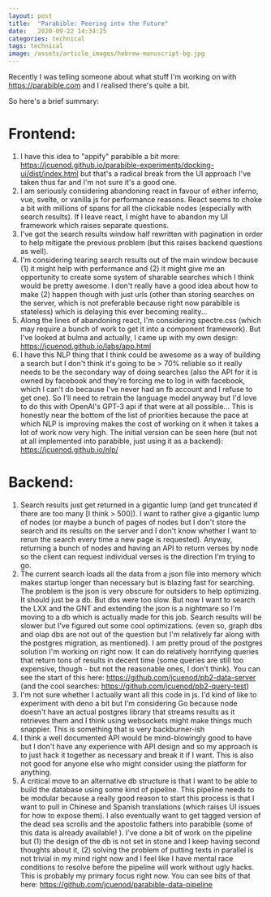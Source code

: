 ```yaml
---
layout: post
title:  "Parabible: Peering into the Future"
date:   2020-09-22 14:34:25
categories: technical
tags: technical
image: /assets/article_images/hebrew-manuscript-bg.jpg
---
```

Recently I was telling someone about what stuff I'm working on with <https://parabible.com> and I realised there's quite a bit.

So here's a brief summary:

# Frontend:

1. I have this idea to "appify" parabible a bit more: <https://jcuenod.github.io/parabible-experiments/docking-ui/dist/index.html> but that's a radical break from the UI approach I've taken thus far and I'm not sure it's a good one.
1. I am seriously considering abandoning react in favour of either inferno, vue, svelte, or vanilla js for performance reasons. React seems to choke a bit with millions of spans for all the clickable nodes (especially with search results). If I leave react, I might have to abandon my UI framework which raises separate questions.
1. I've got the search results window half rewritten with pagination in order to help mitigate the previous problem (but this raises backend questions as well).
1. I'm considering tearing search results out of the main window because (1) it might help with performance and (2) it might give me an opportunity to create some system of sharable searches which I think would be pretty awesome. I don't really have a good idea about how to make (2) happen though with just urls (other than storing searches on the server, which is not preferable because right now parabible is stateless) which is delaying this ever becoming reality...
1. Along the lines of abandoning react, I'm considering spectre.css (which may require a bunch of work to get it into a component framework). But I've looked at bulma and actually, I came up with my own design: <https://jcuenod.github.io/labs/app.html>
1. I have this NLP thing that I think could be awesome as a way of building a search but I don't think it's going to be > 70% reliable so it really needs to be the secondary way of doing searches (also the API for it is owned by facebook and they're forcing me to log in with facebook, which I can't do because I've never had an fb account and I refuse to get one). So I'll need to retrain the language model anyway but I'd love to do this with OpenAI's GPT-3 api if that were at all possible... This is honestly near the bottom of the list of priorities because the pace at which NLP is improving makes the cost of working on it when it takes a lot of work now very high. The initial version can be seen here (but not at all implemented into parabible, just using it as a backend): <https://jcuenod.github.io/nlp/>

# Backend:
1. Search results just get returned in a gigantic lump (and get truncated if there are too many [I think > 500]). I want to rather give a gigantic lump of nodes (or maybe a bunch of pages of nodes but I don't store the search and its results on the server and I don't know whether I want to rerun the search every time a new page is requested). Anyway, returning a bunch of nodes and having an API to return verses by node so the client can request individual verses is the direction I'm trying to go.
1. The current search loads all the data from a json file into memory which makes startup longer than necessary but is blazing fast for searching. The problem is the json is very obscure for outsiders to help optimizing. It should just be a db. But dbs were too slow. But now I want to search the LXX and the GNT and extending the json is a nightmare so I'm moving to a db which is actually made for this job. Search results will be slower but I've figured out some cool optimizations. (even so, graph dbs and olap dbs are not out of the question but I'm relatively far along with the postgres migration, as mentioned). I am pretty proud of the postgres solution I'm working on right now. It can do relatively horrifying queries that return tons of results in decent time (some queries are still too expensive, though - but not the reasonable ones, I don't think). You can see the start of this here: <https://github.com/jcuenod/pb2-data-server> (and the cool searches: <https://github.com/jcuenod/pb2-query-test>)
1. I'm not sure whether I actually want all this code in js. I'd kind of like to experiment with deno a bit but I'm considering Go because node doesn't have an actual postgres library that streams results as it retrieves them and I think using websockets might make things much snappier. This is something that is very backburner-ish
1. I think a well documented API would be mind-blowingly good to have but I don't have any experience with API design and so my approach is to just hack it together as necessary and break it if I want. This is also not good for anyone else who might consider using the platform for anything.
1. A critical move to an alternative db structure is that I want to be able to build the database using some kind of pipeline. This pipeline needs to be modular because a really good reason to start this process is that I want to pull in Chinese and Spanish translations (which raises UI issues for how to expose them). I also eventually want to get tagged version of the dead sea scrolls and the apostolic fathers into parabible (some of this data is already available! ). I've done a bit of work on the pipeline but (1) the design of the db is not set in stone and I keep having second thoughts about it, (2) solving the problem of putting texts in parallel is not trivial in my mind right now and I feel like I have mental race conditions to resolve before the pipeline will work without ugly hacks. This is probably my primary focus right now. You can see bits of that here: <https://github.com/jcuenod/parabible-data-pipeline>

